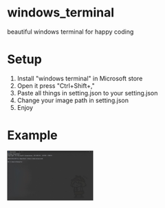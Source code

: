 # windows_terminal
beautiful windows terminal for happy coding

# Setup
1. Install "windows terminal" in Microsoft store
2. Open it press "Ctrl+Shift+,"
3. Paste all things in setting.json to your setting.json
4. Change your image path in setting.json
5. Enjoy

# Example
<p float="left">
  <img src="winsows_terminal_example.jpg" width="200" />
</p>
